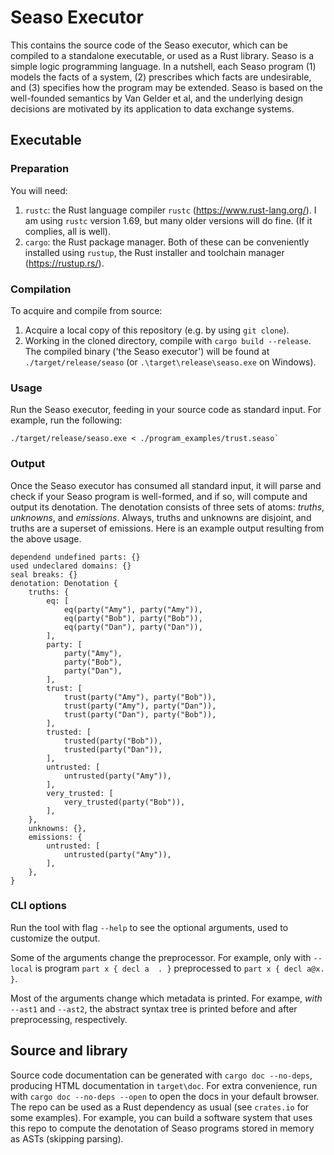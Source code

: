 # Seaso Executor
This contains the source code of the Seaso executor, which can be compiled to a standalone executable, or used as a Rust library.
Seaso is a simple logic programming language.
In a nutshell, each Seaso program (1) models the facts of a system, (2) prescribes which facts are undesirable, and (3) specifies how the program may be extended.
Seaso is based on the well-founded semantics by Van Gelder et al, and the underlying design decisions are motivated by its application to data exchange systems.  

## Executable

### Preparation
You will need:
1. `rustc`: the Rust language compiler `rustc` (https://www.rust-lang.org/). I am using `rustc` version 1.69, but many older versions will do fine. (If it complies, all is well).
2. `cargo`: the Rust package manager.
Both of these can be conveniently installed using `rustup`, the Rust installer and toolchain manager (https://rustup.rs/).

### Compilation
To acquire and compile from source:
1. Acquire a local copy of this repository (e.g. by using `git clone`).
2. Working in the cloned directory, compile with `cargo build --release`.
The compiled binary ('the Seaso executor') will be found at `./target/release/seaso` (or `.\target\release\seaso.exe` on Windows).

### Usage
Run the Seaso executor, feeding in your source code as standard input. For example, run the following:
```
./target/release/seaso.exe < ./program_examples/trust.seaso`
```

### Output

Once the Seaso executor has consumed all standard input, it will parse and check if your Seaso program is well-formed, and if so, will compute and output its denotation.
The denotation consists of three sets of atoms: _truths_, _unknowns_, and _emissions_.
Always, truths and unknowns are disjoint, and truths are a superset of emissions.
Here is an example output resulting from the above usage.

```
dependend undefined parts: {}
used undeclared domains: {}
seal breaks: {}
denotation: Denotation {
    truths: {
        eq: [
            eq(party("Amy"), party("Amy")),
            eq(party("Bob"), party("Bob")),
            eq(party("Dan"), party("Dan")),
        ],
        party: [
            party("Amy"),
            party("Bob"),
            party("Dan"),
        ],
        trust: [
            trust(party("Amy"), party("Bob")),
            trust(party("Amy"), party("Dan")),
            trust(party("Dan"), party("Bob")),
        ],
        trusted: [
            trusted(party("Bob")),
            trusted(party("Dan")),
        ],
        untrusted: [
            untrusted(party("Amy")),
        ],
        very_trusted: [
            very_trusted(party("Bob")),
        ],
    },
    unknowns: {},
    emissions: {
        untrusted: [
            untrusted(party("Amy")),
        ],
    },
}
```

### CLI options
Run the tool with flag `--help` to see the optional arguments, used to customize the output.

Some of the arguments change the preprocessor. For example, only with `--local` is program `part x { decl a  . }` preprocessed to `part x { decl a@x. }`.

Most of the arguments change which metadata is printed. For exampe, _with_ `--ast1` and `--ast2`, the abstract syntax tree is printed before and after preprocessing, respectively.  

## Source and library

Source code documentation can be generated with `cargo doc --no-deps`, producing HTML documentation in `target\doc`.
For extra convenience, run with `cargo doc --no-deps --open` to open the docs in your default browser.
The repo can be used as a Rust dependency as usual (see `crates.io` for some examples).
For example, you can build a software system that uses this repo to compute the denotation of Seaso programs stored in memory as ASTs (skipping parsing).

